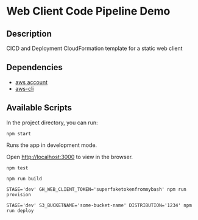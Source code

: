 # Web Client Code Pipeline Demo 

## Description
CICD and Deployment CloudFormation template for a static web client

## Dependencies
* [aws account](https://aws.amazon.com/)
* [aws-cli](https://aws.amazon.com/cli/)

## Available Scripts

In the project directory, you can run:

`npm start`

Runs the app in development mode.<br>


Open [http://localhost:3000](http://localhost:3000) to view in the browser.

`npm test`

`npm run build`

`STAGE='dev' GH_WEB_CLIENT_TOKEN='superfaketokenfrommybash' npm run provision`

`STAGE='dev' S3_BUCKETNAME='some-bucket-name' DISTRIBUTION='1234' npm run deploy`

